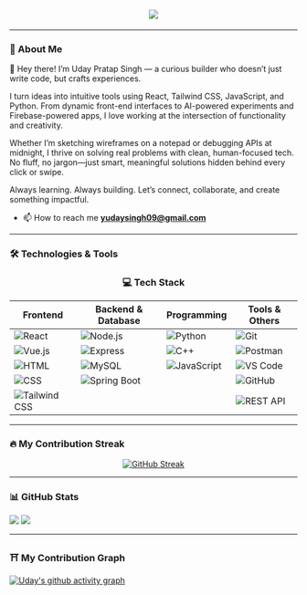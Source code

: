 <h1 align="center">
  <img src="https://readme-typing-svg.herokuapp.com/?font=Alice&size=40&center=true&vCenter=true&width=500&height=70&duration=4000&lines=Hi+There!+👋;+I'm+Uday+Pratap+Singh!;" />
</h1>

---

### 🚀 About Me

<p>👋 Hey there! I’m Uday Pratap Singh — a curious builder who doesn’t just write code, but crafts experiences.

I turn ideas into intuitive tools using React, Tailwind CSS, JavaScript, and Python. From dynamic front-end interfaces to AI-powered experiments and Firebase-powered apps, I love working at the intersection of functionality and creativity.

Whether I’m sketching wireframes on a notepad or debugging APIs at midnight, I thrive on solving real problems with clean, human-focused tech. No fluff, no jargon—just smart, meaningful solutions hidden behind every click or swipe.

Always learning. Always building. Let’s connect, collaborate, and create something impactful.

</p>

-  📫 How to reach me **yudaysingh09@gmail.com**

---

### 🛠️ Technologies & Tools

<div align="center">
  
### 💻 Tech Stack

| Frontend                                                                                                              | Backend & Database                                                                                      | Programming                                                                                          | Tools & Others                                                                                                       |
| --------------------------------------------------------------------------------------------------------------------- | ------------------------------------------------------------------------------------------------------- | ---------------------------------------------------------------------------------------------------- | -------------------------------------------------------------------------------------------------------------------- |
| ![React](https://img.shields.io/badge/-React-61DAFB?style=flat-square&logo=react&logoColor=black)                     | ![Node.js](https://img.shields.io/badge/-Node.js-339933?style=flat-square&logo=node.js&logoColor=white) | ![Python](https://img.shields.io/badge/-Python-3776AB?style=flat-square&logo=python&logoColor=white) | ![Git](https://img.shields.io/badge/-Git-F05032?style=flat-square&logo=git&logoColor=white)                          |
|  ![Vue.js](https://img.shields.io/badge/-Vue.js-4FC08D?style=flat-square&logo=vue.js&logoColor=white) | ![Express](https://img.shields.io/badge/-Express-000000?style=flat-square&logo=express&logoColor=white) | ![C++](https://img.shields.io/badge/-C++-00599C?style=flat-square&logo=c%2B%2B&logoColor=white)      | ![Postman](https://img.shields.io/badge/-Postman-FF6C37?style=flat-square&logo=postman&logoColor=white)              |
| ![HTML](https://img.shields.io/badge/-HTML-E34F26?style=flat-square&logo=html5&logoColor=white)                       | ![MySQL](https://img.shields.io/badge/-MySQL-4479A1?style=flat-square&logo=mysql&logoColor=white)       |      ![JavaScript](https://img.shields.io/badge/-JavaScript-F7DF1E?style=flat-square&logo=javascript&logoColor=black)    | ![VS Code](https://img.shields.io/badge/-VS%20Code-007ACC?style=flat-square&logo=visual-studio-code&logoColor=white) |
| ![CSS](https://img.shields.io/badge/-CSS-1572B6?style=flat-square&logo=css3&logoColor=white)                          | ![Spring Boot](https://img.shields.io/badge/-SpringBoot-6DB33F?style=flat-square&logo=springboot&logoColor=white) |                                                                          | ![GitHub](https://img.shields.io/badge/-GitHub-181717?style=flat-square&logo=github&logoColor=white)|
| ![Tailwind CSS](https://img.shields.io/badge/-TailwindCSS-38B2AC?style=flat-square&logo=tailwind-css&logoColor=white) |                                                                                                         |                                                                                                      | ![REST API](https://img.shields.io/badge/-REST%20API-009688?style=flat-square&logo=swagger&logoColor=white) |
</div>

---

### 🔥 My Contribution Streak

<div align="center">
<a href="https://git.io/streak-stats"><img src="https://streak-stats.demolab.com/?user=UdayPratap902" alt="GitHub Streak" /></a>
<!--   [![GitHub Streak](https://streak-stats.demolab.com/?user=DenverCoder1)](https://git.io/streak-stats) -->
</div>

---

### 📊 GitHub Stats

![](https://raw.githubusercontent.com/UdayPratap902/github-stats-transparent/output/generated/overview.svg)
![](https://raw.githubusercontent.com/UdayPratap902/github-stats-transparent/output/generated/languages.svg)

---

### ⛩ My Contribution Graph
[![Uday's github activity graph](https://github-readme-activity-graph.vercel.app/graph?username=UdayPratap902&bg_color=010409&color=ffffff&line=00b344&point=ffffff&area=true&hide_border=true)](https://github.com/UdayPratap902/github-readme-activity-graph)
